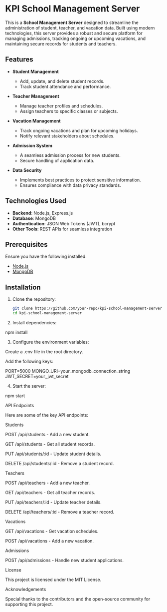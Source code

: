 # KPI School Management Server

This is a **School Management Server** designed to streamline the administration of student, teacher, and vacation data. Built using modern technologies, this server provides a robust and secure platform for managing admissions, tracking ongoing or upcoming vacations, and maintaining secure records for students and teachers.

## Features

- **Student Management**

  - Add, update, and delete student records.
  - Track student attendance and performance.

- **Teacher Management**

  - Manage teacher profiles and schedules.
  - Assign teachers to specific classes or subjects.

- **Vacation Management**

  - Track ongoing vacations and plan for upcoming holidays.
  - Notify relevant stakeholders about schedules.

- **Admission System**

  - A seamless admission process for new students.
  - Secure handling of application data.

- **Data Security**
  - Implements best practices to protect sensitive information.
  - Ensures compliance with data privacy standards.

## Technologies Used

- **Backend**: Node.js, Express.js
- **Database**: MongoDB
- **Authentication**: JSON Web Tokens (JWT), bcrypt
- **Other Tools**: REST APIs for seamless integration

## Prerequisites

Ensure you have the following installed:

- [Node.js](https://nodejs.org/)
- [MongoDB](https://www.mongodb.com/)

## Installation

1. Clone the repository:

   ```bash
   git clone https://github.com/your-repo/kpi-school-management-server.git
   cd kpi-school-management-server

   ```

2. Install dependencies:

npm install

3. Configure the environment variables:

Create a .env file in the root directory.

Add the following keys:

PORT=5000
MONGO_URI=your_mongodb_connection_string
JWT_SECRET=your_jwt_secret

4. Start the server:

npm start

API Endpoints

Here are some of the key API endpoints:

Students

POST /api/students - Add a new student.

GET /api/students - Get all student records.

PUT /api/students/:id - Update student details.

DELETE /api/students/:id - Remove a student record.

Teachers

POST /api/teachers - Add a new teacher.

GET /api/teachers - Get all teacher records.

PUT /api/teachers/:id - Update teacher details.

DELETE /api/teachers/:id - Remove a teacher record.

Vacations

GET /api/vacations - Get vacation schedules.

POST /api/vacations - Add a new vacation.

Admissions

POST /api/admissions - Handle new student applications.

License

This project is licensed under the MIT License.

Acknowledgements

Special thanks to the contributors and the open-source community for supporting this project.
